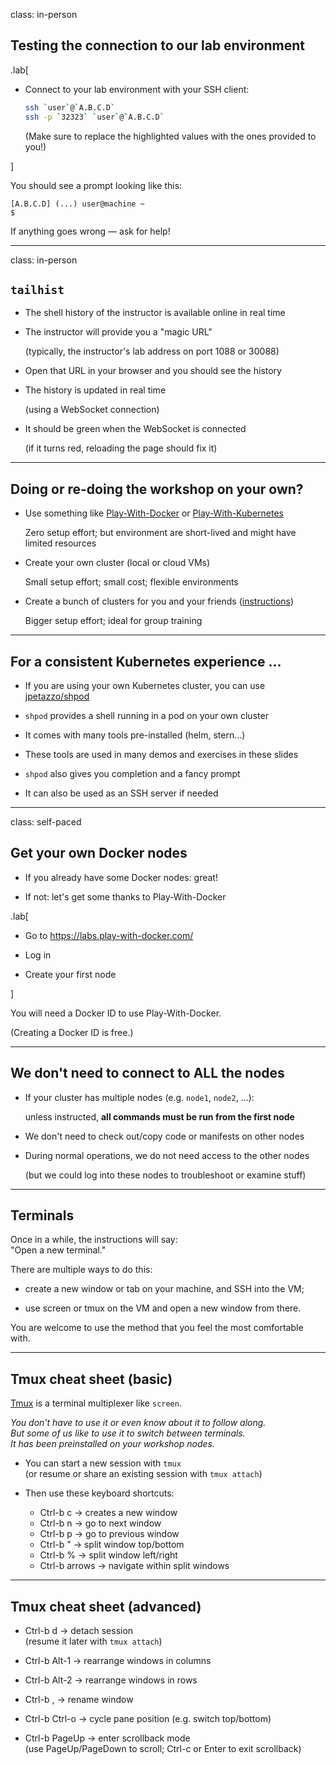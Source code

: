 class: in-person

## Testing the connection to our lab environment

.lab[

- Connect to your lab environment with your SSH client:
  ```bash
  ssh `user`@`A.B.C.D`
  ssh -p `32323` `user`@`A.B.C.D`
  ```

  (Make sure to replace the highlighted values with the ones provided to you!)

<!--
```bash
for N in $(awk '/\Wnode/{print $2}' /etc/hosts); do
  ssh -o StrictHostKeyChecking=no $N true
done
```

```bash
### FIXME find a way to reset the cluster, maybe?
```
-->

]

You should see a prompt looking like this:
```
[A.B.C.D] (...) user@machine ~
$
```
If anything goes wrong — ask for help!

---

class: in-person

## `tailhist`

- The shell history of the instructor is available online in real time

- The instructor will provide you a "magic URL"

  (typically, the instructor's lab address on port 1088 or 30088)

- Open that URL in your browser and you should see the history

- The history is updated in real time

  (using a WebSocket connection)

- It should be green when the WebSocket is connected

  (if it turns red, reloading the page should fix it)

---

## Doing or re-doing the workshop on your own?

- Use something like
  [Play-With-Docker](https://labs.play-with-docker.com/) or
  [Play-With-Kubernetes](https://training.play-with-kubernetes.com/)

  Zero setup effort; but environment are short-lived and
  might have limited resources

- Create your own cluster (local or cloud VMs)

  Small setup effort; small cost; flexible environments

- Create a bunch of clusters for you and your friends
    ([instructions](https://@@GITREPO@@/tree/main/prepare-labs))

  Bigger setup effort; ideal for group training

---

## For a consistent Kubernetes experience ...

- If you are using your own Kubernetes cluster, you can use [jpetazzo/shpod](https://github.com/jpetazzo/shpod)

- `shpod` provides a shell running in a pod on your own cluster

- It comes with many tools pre-installed (helm, stern...)

- These tools are used in many demos and exercises in these slides

- `shpod` also gives you completion and a fancy prompt

- It can also be used as an SSH server if needed

---

class: self-paced

## Get your own Docker nodes

- If you already have some Docker nodes: great!

- If not: let's get some thanks to Play-With-Docker

.lab[

- Go to https://labs.play-with-docker.com/

- Log in

- Create your first node

<!-- ```open https://labs.play-with-docker.com/``` -->

]

You will need a Docker ID to use Play-With-Docker.

(Creating a Docker ID is free.)

---

## We don't need to connect to ALL the nodes

- If your cluster has multiple nodes (e.g. `node1`, `node2`, ...):

  unless instructed, **all commands must be run from the first node**

- We don't need to check out/copy code or manifests on other nodes

- During normal operations, we do not need access to the other nodes

  (but we could log into these nodes to troubleshoot or examine stuff)

---

## Terminals

Once in a while, the instructions will say:
<br/>"Open a new terminal."

There are multiple ways to do this:

- create a new window or tab on your machine, and SSH into the VM;

- use screen or tmux on the VM and open a new window from there.

You are welcome to use the method that you feel the most comfortable with.

---

## Tmux cheat sheet (basic)

[Tmux](https://en.wikipedia.org/wiki/Tmux) is a terminal multiplexer like `screen`.

*You don't have to use it or even know about it to follow along.
<br/>
But some of us like to use it to switch between terminals.
<br/>
It has been preinstalled on your workshop nodes.*

- You can start a new session with `tmux`
  <br/>
  (or resume or share an existing session with `tmux attach`)

- Then use these keyboard shortcuts:

  - Ctrl-b c → creates a new window
  - Ctrl-b n → go to next window
  - Ctrl-b p → go to previous window
  - Ctrl-b " → split window top/bottom
  - Ctrl-b % → split window left/right
  - Ctrl-b arrows → navigate within split windows

---

## Tmux cheat sheet (advanced)

- Ctrl-b d → detach session
  <br/>
  (resume it later with `tmux attach`)

- Ctrl-b Alt-1 → rearrange windows in columns

- Ctrl-b Alt-2 → rearrange windows in rows

- Ctrl-b , → rename window

- Ctrl-b Ctrl-o → cycle pane position (e.g. switch top/bottom)

- Ctrl-b PageUp → enter scrollback mode
  <br/>
  (use PageUp/PageDown to scroll; Ctrl-c or Enter to exit scrollback)
